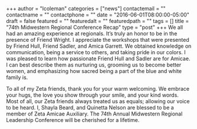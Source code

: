 +++
author = "lcoleman"
categories = ["news"]
contactemail = ""
contactname = ""
contactphone = ""
date = "2016-06-01T08:00:00-05:00"
draft = false
featured = ""
featuredalt = ""
featuredpath = ""
tags = []
title = "74th Midwestern Regional Conference Recap"
type = "post"
+++
We all had an amazing experience at regionals. It’s truly an honor to be in the presence of Friend Wright. I appreciate the workshops that were presented by Friend Hull, Friend Sadler, and Amica Garrett. We obtained knowledge on communication, being a service to others, and taking pride in our colors. I was pleased to learn how passionate Friend Hull and Sadler are for Amicae. I can best describe them as nurturing us, grooming us to become better women, and emphasizing how sacred being a part of the blue and white family is. 

To all of my Zeta friends, thank you for your warm welcoming. We embrace your hugs, the love you show through your smile, and your kind words. Most of all, our Zeta friends always treated us as equals; allowing our voice to be heard. I, Shayla Beard, and Quinetta Nelson are blessed to be a member of Zeta Amicae Auxiliary. The 74th Annual Midwestern Regional Leadership Conference will be cherished for a lifetime.